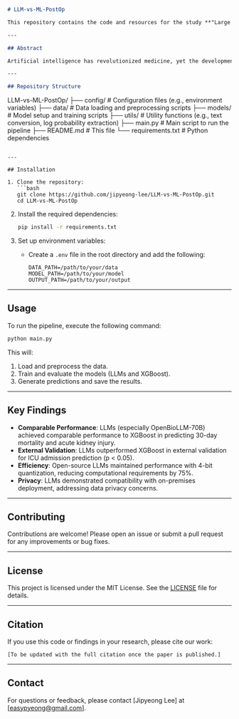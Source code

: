 ```markdown
# LLM-vs-ML-PostOp

This repository contains the code and resources for the study **"Large Language Models vs. Machine Learning for Predicting Postoperative Outcomes"**. The study investigates the potential of large language models (LLMs) as scalable alternatives to traditional machine learning models (e.g., XGBoost) for predicting critical postoperative outcomes, such as in-hospital 30-day mortality, ICU admission, and acute kidney injury.

---

## Abstract

Artificial intelligence has revolutionized medicine, yet the development of generalizable models remains constrained by data scarcity, heterogeneity, and stringent privacy regulations. This study investigates the potential of large language models (LLMs)—GPT-4o, Llama-3-70B, and OpenBioLLM-70B—as scalable alternatives to conventional machine learning models (XGBoost) for predicting critical postoperative outcomes, including in-hospital 30-day mortality, ICU admission, and acute kidney injury. Using real-world perioperative datasets from South Korea (INSPIRE) and the United States (MOVER), we evaluated model performance through internal and external validation. Results demonstrated that LLMs, particularly OpenBioLLM-70B, achieved comparable discriminative performance to XGBoost in predicting 30-day mortality and acute kidney injury, while outperforming XGBoost in external validation for ICU admission prediction (p < 0.05). Open-source LLMs (OpenBioLLM-70B and Llama-3-70B) also maintained performance with 4-bit quantization, reducing computational requirements by 75%, and demonstrated compatibility with on-premises deployment, addressing critical data privacy concerns. These findings highlight the potential of LLMs as versatile, efficient tools for clinical decision support, though further validation across diverse datasets and improved calibration techniques are needed to enhance their reliability and applicability in real-world healthcare settings.

---

## Repository Structure

```
LLM-vs-ML-PostOp/
├── config/               # Configuration files (e.g., environment variables)
├── data/                 # Data loading and preprocessing scripts
├── models/               # Model setup and training scripts
├── utils/                # Utility functions (e.g., text conversion, log probability extraction)
├── main.py               # Main script to run the pipeline
├── README.md             # This file
└── requirements.txt      # Python dependencies
```

---

## Installation

1. Clone the repository:
   ```bash
   git clone https://github.com/jipyeong-lee/LLM-vs-ML-PostOp.git
   cd LLM-vs-ML-PostOp
   ```

2. Install the required dependencies:
   ```bash
   pip install -r requirements.txt
   ```

3. Set up environment variables:
   - Create a `.env` file in the root directory and add the following:
     ```plaintext
     DATA_PATH=/path/to/your/data
     MODEL_PATH=/path/to/your/model
     OUTPUT_PATH=/path/to/your/output
     ```

---

## Usage

To run the pipeline, execute the following command:

```bash
python main.py
```

This will:
1. Load and preprocess the data.
2. Train and evaluate the models (LLMs and XGBoost).
3. Generate predictions and save the results.

---

## Key Findings

- **Comparable Performance**: LLMs (especially OpenBioLLM-70B) achieved comparable performance to XGBoost in predicting 30-day mortality and acute kidney injury.
- **External Validation**: LLMs outperformed XGBoost in external validation for ICU admission prediction (p < 0.05).
- **Efficiency**: Open-source LLMs maintained performance with 4-bit quantization, reducing computational requirements by 75%.
- **Privacy**: LLMs demonstrated compatibility with on-premises deployment, addressing data privacy concerns.

---

## Contributing

Contributions are welcome! Please open an issue or submit a pull request for any improvements or bug fixes.

---

## License

This project is licensed under the MIT License. See the [LICENSE](LICENSE) file for details.

---

## Citation

If you use this code or findings in your research, please cite our work:

```plaintext
[To be updated with the full citation once the paper is published.]
```

---

## Contact

For questions or feedback, please contact [Jipyeong Lee] at [easypyeong@gmail.com].
```
